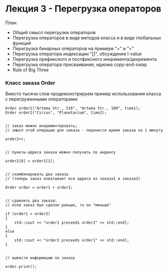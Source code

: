 # Лекция 3 - Перегрузка операторов

План:

* Общий смысл перегрузки операторов
* Перегрузка операторов в виде методов класса и в виде глобальных функций
* Перегрузка бинарных операторов на примере "+" и "<"
* Перегрузка оператора индексации "[]", обсуждение l-value
* Перегрузка префиксного и постфиксного инкремента/декремента
* Перегрузка оператора присваивания, идиома copy-and-swap
* Rule of Big Three


### Класс заказа Order

Вместо тысячи слов продемонстрируем пример использования класса с перегруженными операторами:


```
Order order1("Artema Str., 516", "Artema Str., 100", time1);
Order order2("Circus", "Planetarium", time2);


// заказ можно инкрементировать;
// смысл этой операции для заказа - перенести время заказа на 1 минуту

order2++;


// пункты-адреса заказа можно получать по индексу

order2[0] = order1[1];


// скомбинировать два заказа
// (теперь заказ охватывает все адреса из заказа1 и заказа2)

Order order = order1 + order2;


// сравнить два заказа:
// если заказ был сделан раньше, то он "меньше"

if (order1 < order2)
{
    std::cout << "order1 preceeds order2" << std::endl;
}
else
{
    std::cout << "order2 preceeds order1" << std::endl;
}


// вывести информацию по заказу

order.print();

```